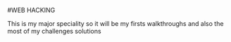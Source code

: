 #WEB HACKING

This is my major speciality so it will be my firsts walkthroughs and also the most of my challenges solutions
